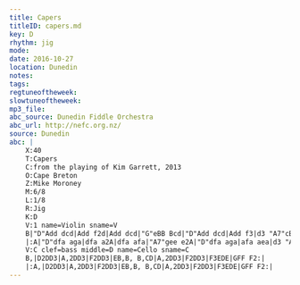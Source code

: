 ```yaml
---
title: Capers
titleID: capers.md
key: D
rhythm: jig
mode:
date: 2016-10-27
location: Dunedin
notes:
tags:
regtuneoftheweek:
slowtuneoftheweek:
mp3_file:
abc_source: Dunedin Fiddle Orchestra
abc_url: http://nefc.org.nz/
source: Dunedin
abc: |
    X:40
    T:Capers
    C:from the playing of Kim Garrett, 2013
    O:Cape Breton
    Z:Mike Moroney
    M:6/8
    L:1/8
    R:Jig
    K:D
    V:1 name=Violin sname=V
    B|"D"Add dcd|Add f2d|Add dcd|"G"eBB Bcd|"D"Add dcd|Add f3|d3 "A7"cBc|"D"edd d2:|
    |:A|"D"dfa aga|dfa a2A|dfa afa|"A7"gee e2A|"D"dfa aga|afa aea|d3 "A7"cBc|"D"edd d2:|
    V:C clef=bass middle=D name=Cello sname=C
    B,|D2DD3|A,2DD3|F2DD3|EB,B, B,CD|A,2DD3|F2DD3|F3EDE|GFF F2:|
    |:A,|D2DD3|A,2DD3|F2DD3|EB,B, B,CD|A,2DD3|F2DD3|F3EDE|GFF F2:|
---
```

